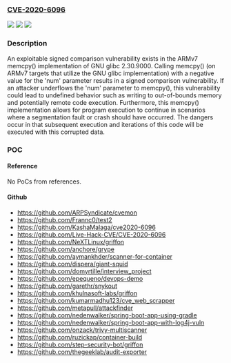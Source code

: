 ### [CVE-2020-6096](https://cve.mitre.org/cgi-bin/cvename.cgi?name=CVE-2020-6096)
![](https://img.shields.io/static/v1?label=Product&message=GNU%20glibc&color=blue)
![](https://img.shields.io/static/v1?label=Version&message=n%2Fa&color=blue)
![](https://img.shields.io/static/v1?label=Vulnerability&message=CWE-195%3A%20Signed%20to%20Unsigned%20Conversion%20Error&color=brighgreen)

### Description

An exploitable signed comparison vulnerability exists in the ARMv7 memcpy() implementation of GNU glibc 2.30.9000. Calling memcpy() (on ARMv7 targets that utilize the GNU glibc implementation) with a negative value for the 'num' parameter results in a signed comparison vulnerability. If an attacker underflows the 'num' parameter to memcpy(), this vulnerability could lead to undefined behavior such as writing to out-of-bounds memory and potentially remote code execution. Furthermore, this memcpy() implementation allows for program execution to continue in scenarios where a segmentation fault or crash should have occurred. The dangers occur in that subsequent execution and iterations of this code will be executed with this corrupted data.

### POC

#### Reference
No PoCs from references.

#### Github
- https://github.com/ARPSyndicate/cvemon
- https://github.com/Frannc0/test2
- https://github.com/KashaMalaga/cve2020-6096
- https://github.com/Live-Hack-CVE/CVE-2020-6096
- https://github.com/NeXTLinux/griffon
- https://github.com/anchore/grype
- https://github.com/aymankhder/scanner-for-container
- https://github.com/dispera/giant-squid
- https://github.com/domyrtille/interview_project
- https://github.com/epequeno/devops-demo
- https://github.com/garethr/snykout
- https://github.com/khulnasoft-labs/griffon
- https://github.com/kumarmadhu123/cve_web_scrapper
- https://github.com/metapull/attackfinder
- https://github.com/nedenwalker/spring-boot-app-using-gradle
- https://github.com/nedenwalker/spring-boot-app-with-log4j-vuln
- https://github.com/onzack/trivy-multiscanner
- https://github.com/ruzickap/container-build
- https://github.com/step-security-bot/griffon
- https://github.com/thegeeklab/audit-exporter

